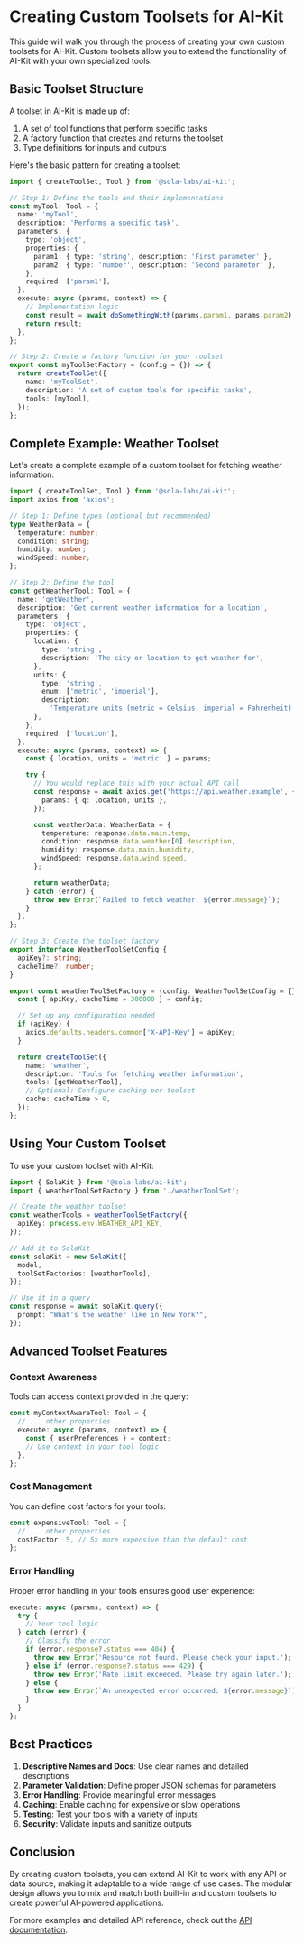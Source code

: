 # Creating Custom Toolsets for AI-Kit

This guide will walk you through the process of creating your own custom toolsets for AI-Kit. Custom toolsets allow you to extend the functionality of AI-Kit with your own specialized tools.

## Basic Toolset Structure

A toolset in AI-Kit is made up of:

1. A set of tool functions that perform specific tasks
2. A factory function that creates and returns the toolset
3. Type definitions for inputs and outputs

Here's the basic pattern for creating a toolset:

```typescript
import { createToolSet, Tool } from '@sola-labs/ai-kit';

// Step 1: Define the tools and their implementations
const myTool: Tool = {
  name: 'myTool',
  description: 'Performs a specific task',
  parameters: {
    type: 'object',
    properties: {
      param1: { type: 'string', description: 'First parameter' },
      param2: { type: 'number', description: 'Second parameter' },
    },
    required: ['param1'],
  },
  execute: async (params, context) => {
    // Implementation logic
    const result = await doSomethingWith(params.param1, params.param2);
    return result;
  },
};

// Step 2: Create a factory function for your toolset
export const myToolSetFactory = (config = {}) => {
  return createToolSet({
    name: 'myToolSet',
    description: 'A set of custom tools for specific tasks',
    tools: [myTool],
  });
};
```

## Complete Example: Weather Toolset

Let's create a complete example of a custom toolset for fetching weather information:

```typescript
import { createToolSet, Tool } from '@sola-labs/ai-kit';
import axios from 'axios';

// Step 1: Define types (optional but recommended)
type WeatherData = {
  temperature: number;
  condition: string;
  humidity: number;
  windSpeed: number;
};

// Step 2: Define the tool
const getWeatherTool: Tool = {
  name: 'getWeather',
  description: 'Get current weather information for a location',
  parameters: {
    type: 'object',
    properties: {
      location: {
        type: 'string',
        description: 'The city or location to get weather for',
      },
      units: {
        type: 'string',
        enum: ['metric', 'imperial'],
        description:
          'Temperature units (metric = Celsius, imperial = Fahrenheit)',
      },
    },
    required: ['location'],
  },
  execute: async (params, context) => {
    const { location, units = 'metric' } = params;

    try {
      // You would replace this with your actual API call
      const response = await axios.get('https://api.weather.example', {
        params: { q: location, units },
      });

      const weatherData: WeatherData = {
        temperature: response.data.main.temp,
        condition: response.data.weather[0].description,
        humidity: response.data.main.humidity,
        windSpeed: response.data.wind.speed,
      };

      return weatherData;
    } catch (error) {
      throw new Error(`Failed to fetch weather: ${error.message}`);
    }
  },
};

// Step 3: Create the toolset factory
export interface WeatherToolSetConfig {
  apiKey?: string;
  cacheTime?: number;
}

export const weatherToolSetFactory = (config: WeatherToolSetConfig = {}) => {
  const { apiKey, cacheTime = 300000 } = config;

  // Set up any configuration needed
  if (apiKey) {
    axios.defaults.headers.common['X-API-Key'] = apiKey;
  }

  return createToolSet({
    name: 'weather',
    description: 'Tools for fetching weather information',
    tools: [getWeatherTool],
    // Optional: Configure caching per-toolset
    cache: cacheTime > 0,
  });
};
```

## Using Your Custom Toolset

To use your custom toolset with AI-Kit:

```typescript
import { SolaKit } from '@sola-labs/ai-kit';
import { weatherToolSetFactory } from './weatherToolSet';

// Create the weather toolset
const weatherTools = weatherToolSetFactory({
  apiKey: process.env.WEATHER_API_KEY,
});

// Add it to SolaKit
const solaKit = new SolaKit({
  model,
  toolSetFactories: [weatherTools],
});

// Use it in a query
const response = await solaKit.query({
  prompt: "What's the weather like in New York?",
});
```

## Advanced Toolset Features

### Context Awareness

Tools can access context provided in the query:

```typescript
const myContextAwareTool: Tool = {
  // ... other properties ...
  execute: async (params, context) => {
    const { userPreferences } = context;
    // Use context in your tool logic
  },
};
```

### Cost Management

You can define cost factors for your tools:

```typescript
const expensiveTool: Tool = {
  // ... other properties ...
  costFactor: 5, // 5x more expensive than the default cost
};
```

### Error Handling

Proper error handling in your tools ensures good user experience:

```typescript
execute: async (params, context) => {
  try {
    // Your tool logic
  } catch (error) {
    // Classify the error
    if (error.response?.status === 404) {
      throw new Error('Resource not found. Please check your input.');
    } else if (error.response?.status === 429) {
      throw new Error('Rate limit exceeded. Please try again later.');
    } else {
      throw new Error(`An unexpected error occurred: ${error.message}`);
    }
  }
};
```

## Best Practices

1. **Descriptive Names and Docs**: Use clear names and detailed descriptions
2. **Parameter Validation**: Define proper JSON schemas for parameters
3. **Error Handling**: Provide meaningful error messages
4. **Caching**: Enable caching for expensive or slow operations
5. **Testing**: Test your tools with a variety of inputs
6. **Security**: Validate inputs and sanitize outputs

## Conclusion

By creating custom toolsets, you can extend AI-Kit to work with any API or data source, making it adaptable to a wide range of use cases. The modular design allows you to mix and match both built-in and custom toolsets to create powerful AI-powered applications.

For more examples and detailed API reference, check out the [API documentation](./api-reference.md).
